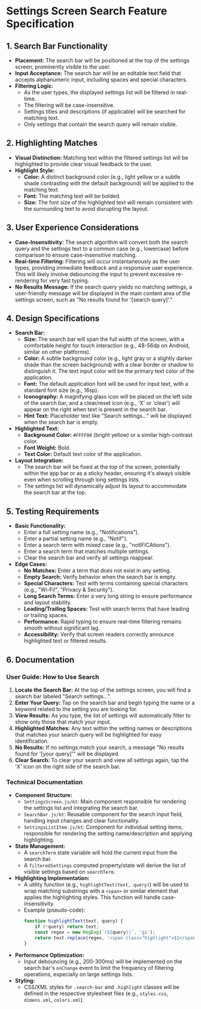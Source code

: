 # Settings Screen Search Feature Specification

## 1. Search Bar Functionality

- **Placement:** The search bar will be positioned at the top of the settings screen, prominently visible to the user.
- **Input Acceptance:** The search bar will be an editable text field that accepts alphanumeric input, including spaces and special characters.
- **Filtering Logic:**
    - As the user types, the displayed settings list will be filtered in real-time.
    - The filtering will be case-insensitive.
    - Settings titles and descriptions (if applicable) will be searched for matching text.
    - Only settings that contain the search query will remain visible.

## 2. Highlighting Matches

- **Visual Distinction:** Matching text within the filtered settings list will be highlighted to provide clear visual feedback to the user.
- **Highlight Style:**
    - **Color:** A distinct background color (e.g., light yellow or a subtle shade contrasting with the default background) will be applied to the matching text.
    - **Font:** The matching text will be bolded.
    - **Size:** The font size of the highlighted text will remain consistent with the surrounding text to avoid disrupting the layout.

## 3. User Experience Considerations

- **Case-Insensitivity:** The search algorithm will convert both the search query and the settings text to a common case (e.g., lowercase) before comparison to ensure case-insensitive matching.
- **Real-time Filtering:** Filtering will occur instantaneously as the user types, providing immediate feedback and a responsive user experience. This will likely involve debouncing the input to prevent excessive re-rendering for very fast typing.
- **No Results Message:** If the search query yields no matching settings, a user-friendly message will be displayed in the main content area of the settings screen, such as "No results found for '[search query]'."

## 4. Design Specifications

- **Search Bar:**
    - **Size:** The search bar will span the full width of the screen, with a comfortable height for touch interaction (e.g., 48-56dp on Android, similar on other platforms).
    - **Color:** A subtle background color (e.g., light gray or a slightly darker shade than the screen background) with a clear border or shadow to distinguish it. The text input color will be the primary text color of the application.
    - **Font:** The default application font will be used for input text, with a standard font size (e.g., 16sp).
    - **Iconography:** A magnifying glass icon will be placed on the left side of the search bar, and a clear/reset icon (e.g., 'X' or 'clear') will appear on the right when text is present in the search bar.
    - **Hint Text:** Placeholder text like "Search settings..." will be displayed when the search bar is empty.
- **Highlighted Text:**
    - **Background Color:** `#FFFF00` (bright yellow) or a similar high-contrast color.
    - **Font Weight:** Bold.
    - **Text Color:** Default text color of the application.
- **Layout Integration:**
    - The search bar will be fixed at the top of the screen, potentially within the app bar or as a sticky header, ensuring it's always visible even when scrolling through long settings lists.
    - The settings list will dynamically adjust its layout to accommodate the search bar at the top.

## 5. Testing Requirements

- **Basic Functionality:**
    - Enter a full setting name (e.g., "Notifications").
    - Enter a partial setting name (e.g., "Notif").
    - Enter a search term with mixed case (e.g., "notIFICAtions").
    - Enter a search term that matches multiple settings.
    - Clear the search bar and verify all settings reappear.
- **Edge Cases:**
    - **No Matches:** Enter a term that does not exist in any setting.
    - **Empty Search:** Verify behavior when the search bar is empty.
    - **Special Characters:** Test with terms containing special characters (e.g., "Wi-Fi!", "Privacy & Security").
    - **Long Search Terms:** Enter a very long string to ensure performance and layout stability.
    - **Leading/Trailing Spaces:** Test with search terms that have leading or trailing spaces.
    - **Performance:** Rapid typing to ensure real-time filtering remains smooth without significant lag.
    - **Accessibility:** Verify that screen readers correctly announce highlighted text or filtered results.

## 6. Documentation

### User Guide: How to Use Search

1.  **Locate the Search Bar:** At the top of the settings screen, you will find a search bar labeled "Search settings...".
2.  **Enter Your Query:** Tap on the search bar and begin typing the name or a keyword related to the setting you are looking for.
3.  **View Results:** As you type, the list of settings will automatically filter to show only those that match your input.
4.  **Highlighted Matches:** Any text within the setting names or descriptions that matches your search query will be highlighted for easy identification.
5.  **No Results:** If no settings match your search, a message "No results found for '[your query]'" will be displayed.
6.  **Clear Search:** To clear your search and view all settings again, tap the 'X' icon on the right side of the search bar.

### Technical Documentation

- **Component Structure:**
    - `SettingsScreen.js/kt`: Main component responsible for rendering the settings list and integrating the search bar.
    - `SearchBar.js/kt`: Reusable component for the search input field, handling input changes and clear functionality.
    - `SettingsListItem.js/kt`: Component for individual setting items, responsible for rendering the setting name/description and applying highlighting.
- **State Management:**
    - A `searchTerm` state variable will hold the current input from the search bar.
    - A `filteredSettings` computed property/state will derive the list of visible settings based on `searchTerm`.
- **Highlighting Implementation:**
    - A utility function (e.g., `highlightText(text, query)`) will be used to wrap matching substrings with a `<span>` or similar element that applies the highlighting styles. This function will handle case-insensitivity.
    - Example (pseudo-code):
        ```javascript
        function highlightText(text, query) {
            if (!query) return text;
            const regex = new RegExp(`(${query})`, 'gi');
            return text.replace(regex, '<span class="highlight">$1</span>');
        }
        ```
- **Performance Optimization:**
    - Input debouncing (e.g., 200-300ms) will be implemented on the search bar's `onChange` event to limit the frequency of filtering operations, especially on large settings lists.
- **Styling:**
    - CSS/XML styles for `.search-bar` and `.highlight` classes will be defined in the respective stylesheet files (e.g., `styles.css`, `dimens.xml`, `colors.xml`).
